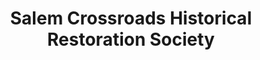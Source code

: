 ---
layout: repo
title: "Salem Crossroads Historical Restoration Society"
id: 13447
permalink: repos/13447/
---